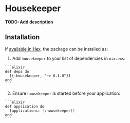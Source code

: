 # Housekeeper

**TODO: Add description**

## Installation

If [available in Hex](https://hex.pm/docs/publish), the package can be installed as:

  1. Add `housekeeper` to your list of dependencies in `mix.exs`:

    ```elixir
    def deps do
      [{:housekeeper, "~> 0.1.0"}]
    end
    ```

  2. Ensure `housekeeper` is started before your application:

    ```elixir
    def application do
      [applications: [:housekeeper]]
    end
    ```


